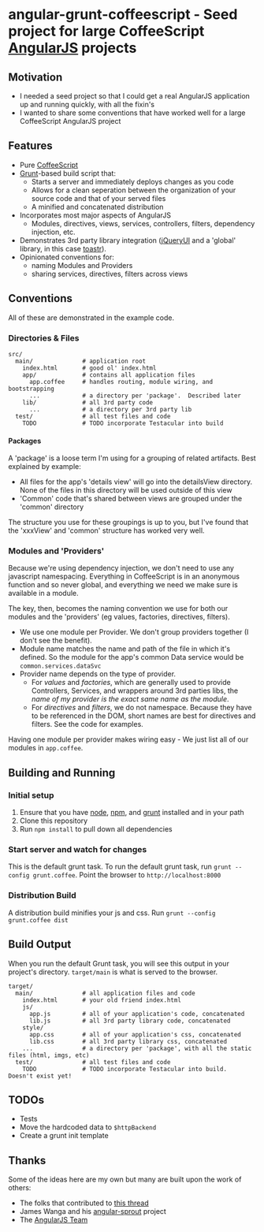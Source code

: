 # angular-grunt-coffeescript - Seed project for large CoffeeScript [AngularJS](http://angularjs.org/) projects

## Motivation

* I needed a seed project so that I could get a real AngularJS application up and running quickly, with all the fixin's
* I wanted to share some conventions that have worked well for a large CoffeeScript AngularJS project

## Features

* Pure [CoffeeScript](http://coffeescript.org/)
* [Grunt](http://gruntjs.com)-based build script that:
    * Starts a server and immediately deploys changes as you code
    * Allows for a clean seperation between the organization of your source code and that of your served files
    * A minified and concatenated distribution
* Incorporates most major aspects of AngularJS
    * Modules, directives, views, services, controllers, filters, dependency injection, etc.
* Demonstrates 3rd party library integration ([jQueryUI](http://jqueryui.com/) and a 'global' library, in this case [toastr](http://codeseven.github.com/toastr/)).
* Opinionated conventions for:
    * naming Modules and Providers
    * sharing services, directives, filters across views

## Conventions

All of these are demonstrated in the example code.

### Directories & Files

    src/             
      main/              # application root
        index.html       # good ol' index.html
        app/             # contains all application files
          app.coffee     # handles routing, module wiring, and bootstrapping
          ...            # a directory per 'package'.  Described later
        lib/             # all 3rd party code
          ...            # a directory per 3rd party lib
      test/              # all test files and code
        TODO             # TODO incorporate Testacular into build

#### Packages

A 'package' is a loose term I'm using for a grouping of related artifacts.  Best explained by example:

* All files for the app's 'details view' will go into the detailsView directory.  None of the files in this directory will be used outside of this view
* 'Common' code that's shared between views are grouped under the 'common' directory

The structure you use for these groupings is up to you, but I've found that the 'xxxView' and 'common' structure has worked very well.

### Modules and 'Providers'

 Because we're using dependency injection, we don't need to use any javascript namespacing.  Everything in CoffeeScript is in an anonymous function and so never global, and everything we need we make sure is available in a module.

The key, then, becomes the naming convention we use for both our modules and the 'providers' (eg values, factories, directives, filters).

 - We use one module per Provider.  We don't group providers together (I don't see the benefit).
 - Module name matches the name and path of the file in which it's defined.  So the module for the app's common Data service would be `common.services.dataSvc`
 - Provider name depends on the type of provider.
     - For *values* and *factories*, which are generally used to provide Controllers, Services, and wrappers around 3rd parties libs, the *name of my provider is the exact same name as the module*.
     - For *directives* and *filters*, we do not namespace.  Because they have to be referenced in the DOM, short names are best for directives and filters.  See the code for examples.

 Having one module per provider makes wiring easy - We just list all of our modules in `app.coffee`.

## Building and Running

### Initial setup

1. Ensure that you have [node](http://nodejs.org/), [npm](https://npmjs.org/), and [grunt](http://gruntjs.com/) installed and in your path
1. Clone this repository
1. Run `npm install` to pull down all dependencies

### Start server and watch for changes

This is the default grunt task.  To run the default grunt task, run `grunt --config grunt.coffee`.  Point the browser to `http://localhost:8000`

### Distribution Build

A distribution build minifies your js and css.  Run `grunt --config grunt.coffee dist`

## Build Output

When you run the default Grunt task, you will see this output in your project's directory.  `target/main` is what is served to the browser.

    target/             
      main/              # all application files and code
        index.html       # your old friend index.html
        js/
          app.js         # all of your application's code, concatenated
          lib.js         # all 3rd party library code, concatenated
        style/
          app.css        # all of your application's css, concatenated
          lib.css        # all 3rd party library css, concatenated
        ...              # a directory per 'package', with all the static files (html, imgs, etc)
      test/              # all test files and code
        TODO             # TODO incorporate Testacular into build.  Doesn't exist yet!

## TODOs

 - Tests
 - Move the hardcoded data to `$httpBackend`
 - Create a grunt init template

## Thanks

Some of the ideas here are my own but many are built upon the work of others:

* The folks that contributed to [this thread](https://groups.google.com/forum/#!topic/angular/O_3mlKiW-OQ/discussion)
* James Wanga and his [angular-sprout](https://github.com/thedigitalself/angular-sprout) project
* The [AngularJS Team](https://github.com/angular/angular.js/graphs/contributors)